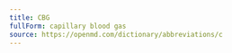 ```yaml
---
title: CBG
fullForm: capillary blood gas
source: https://openmd.com/dictionary/abbreviations/c
---
```

